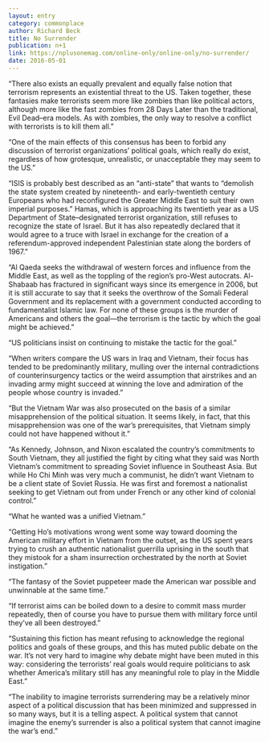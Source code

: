 ```yaml
---
layout: entry
category: commonplace
author: Richard Beck
title: No Surrender
publication: n+1
link: https://nplusonemag.com/online-only/online-only/no-surrender/
date: 2016-05-01
---
```


“There also exists an equally prevalent and equally false notion that terrorism represents an existential threat to the US. Taken together, these fantasies make terrorists seem more like zombies than like political actors, although more like the fast zombies from 28 Days Later than the traditional, Evil Dead–era models. As with zombies, the only way to resolve a conflict with terrorists is to kill them all.”

“One of the main effects of this consensus has been to forbid any discussion of terrorist organizations’ political goals, which really do exist, regardless of how grotesque, unrealistic, or unacceptable they may seem to the US.”

“ISIS is probably best described as an “anti-state” that wants to “demolish the state system created by nineteenth- and early-twentieth century Europeans who had reconfigured the Greater Middle East to suit their own imperial purposes.” Hamas, which is approaching its twentieth year as a US Department of State–designated terrorist organization, still refuses to recognize the state of Israel. But it has also repeatedly declared that it would agree to a truce with Israel in exchange for the creation of a referendum-approved independent Palestinian state along the borders of 1967.”

“Al Qaeda seeks the withdrawal of western forces and influence from the Middle East, as well as the toppling of the region’s pro-West autocrats. Al-Shabaab has fractured in significant ways since its emergence in 2006, but it is still accurate to say that it seeks the overthrow of the Somali Federal Government and its replacement with a government conducted according to fundamentalist Islamic law. For none of these groups is the murder of Americans and others the goal—the terrorism is the tactic by which the goal might be achieved.”

“US politicians insist on continuing to mistake the tactic for the goal.”

“When writers compare the US wars in Iraq and Vietnam, their focus has tended to be predominantly military, mulling over the internal contradictions of counterinsurgency tactics or the weird assumption that airstrikes and an invading army might succeed at winning the love and admiration of the people whose country is invaded.”

“But the Vietnam War was also prosecuted on the basis of a similar misapprehension of the political situation. It seems likely, in fact, that this misapprehension was one of the war’s prerequisites, that Vietnam simply could not have happened without it.”

“As Kennedy, Johnson, and Nixon escalated the country’s commitments to South Vietnam, they all justified the fight by citing what they said was North Vietnam’s commitment to spreading Soviet influence in Southeast Asia. But while Ho Chi Minh was very much a communist, he didn’t want Vietnam to be a client state of Soviet Russia. He was first and foremost a nationalist seeking to get Vietnam out from under French or any other kind of colonial control.”

“What he wanted was a unified Vietnam.”

“Getting Ho’s motivations wrong went some way toward dooming the American military effort in Vietnam from the outset, as the US spent years trying to crush an authentic nationalist guerrilla uprising in the south that they mistook for a sham insurrection orchestrated by the north at Soviet instigation.”

“The fantasy of the Soviet puppeteer made the American war possible and unwinnable at the same time.”

“If terrorist aims can be boiled down to a desire to commit mass murder repeatedly, then of course you have to pursue them with military force until they’ve all been destroyed.”

“Sustaining this fiction has meant refusing to acknowledge the regional politics and goals of these groups, and this has muted public debate on the war. It’s not very hard to imagine why debate might have been muted in this way: considering the terrorists’ real goals would require politicians to ask whether America’s military still has any meaningful role to play in the Middle East.”

“The inability to imagine terrorists surrendering may be a relatively minor aspect of a political discussion that has been minimized and suppressed in so many ways, but it is a telling aspect. A political system that cannot imagine the enemy’s surrender is also a political system that cannot imagine the war’s end.”

